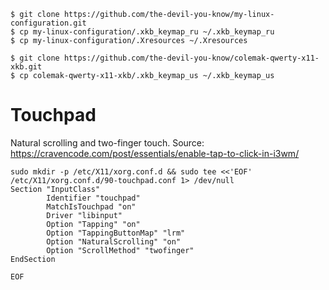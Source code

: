 ```
$ git clone https://github.com/the-devil-you-know/my-linux-configuration.git
$ cp my-linux-configuration/.xkb_keymap_ru ~/.xkb_keymap_ru
$ cp my-linux-configuration/.Xresources ~/.Xresources

$ git clone https://github.com/the-devil-you-know/colemak-qwerty-x11-xkb.git
$ cp colemak-qwerty-x11-xkb/.xkb_keymap_us ~/.xkb_keymap_us
```


# Touchpad

Natural scrolling and two-finger touch. Source: https://cravencode.com/post/essentials/enable-tap-to-click-in-i3wm/

```
sudo mkdir -p /etc/X11/xorg.conf.d && sudo tee <<'EOF' /etc/X11/xorg.conf.d/90-touchpad.conf 1> /dev/null
Section "InputClass"
        Identifier "touchpad"
        MatchIsTouchpad "on"
        Driver "libinput"
        Option "Tapping" "on"
        Option "TappingButtonMap" "lrm"
        Option "NaturalScrolling" "on"
        Option "ScrollMethod" "twofinger"
EndSection

EOF
```
